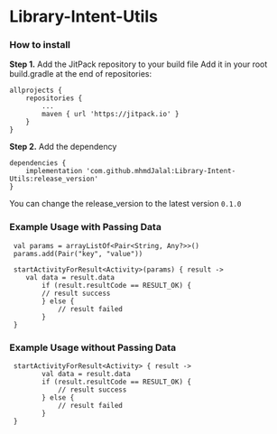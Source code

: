 # Library-Intent-Utils

### How to install
**Step 1.** Add the JitPack repository to your build file
Add it in your root build.gradle at the end of repositories:
```
allprojects {
	repositories {
		...
		maven { url 'https://jitpack.io' }
	}
}
```
**Step 2.** Add the dependency
```
dependencies {
	implementation 'com.github.mhmdJalal:Library-Intent-Utils:release_version'
}
```
You can change the release_version to the latest version ```0.1.0```

### Example Usage with Passing Data
```
 val params = arrayListOf<Pair<String, Any?>>()
 params.add(Pair("key", "value"))

 startActivityForResult<Activity>(params) { result ->
 	val data = result.data
     	if (result.resultCode == RESULT_OK) {
		// result success
     	} else {
        	// result failed
     	}
 }
```

### Example Usage without Passing Data
```
 startActivityForResult<Activity> { result ->
     	val data = result.data
     	if (result.resultCode == RESULT_OK) {
        	// result success
     	} else {
         	// result failed
     	}
 }
```
